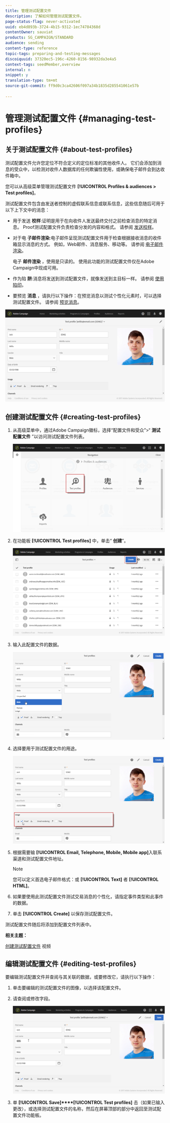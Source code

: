 ```yaml
---
title: 管理测试配置文件
description: 了解如何管理测试配置文件。
page-status-flag: never-activated
uuid: eb4d893b-3724-4b15-9312-1ec74784368d
contentOwner: sauviat
products: SG_CAMPAIGN/STANDARD
audience: sending
content-type: reference
topic-tags: preparing-and-testing-messages
discoiquuid: 37320ec5-196c-4260-8156-98932da3e4a5
context-tags: seedMember,overview
internal: n
snippet: y
translation-type: tm+mt
source-git-commit: ff9d0c3ca42606f097a34b1835d285541061e57b

---
```



# 管理测试配置文件 {#managing-test-profiles}

## 关于测试配置文件 {#about-test-profiles}

测试配置文件允许您定位不符合定义的定位标准的其他收件人。 它们会添加到消息的受众中，以检测对收件人数据库的任何欺骗性使用，或确保电子邮件会到达收件箱中。

您可以从高级菜单管理测试配置文件 **[!UICONTROL Profiles & audiences > Test profiles]**。

测试配置文件包含由发送者控制的虚假联系信息或联系信息，这些信息随后可用于以下上下文中的消息：

* 用于发送 **校样**:证明是用于在向收件人发送最终交付之前检查消息的特定消息。 Proof测试配置文件负责检查分发的内容和格式。 请参阅 [发送校样](../../sending/using/sending-proofs.md)。
* 对于电 **子邮件渲染**:电子邮件呈现测试配置文件用于检查根据接收消息的收件箱显示消息的方式。 例如，Web邮件、消息服务、移动等。 请参阅 [电子邮件渲染](../../sending/using/email-rendering.md)。

   电子 **邮件渲染** ，使用是只读的。 使用此功能的测试配置文件仅在Adobe Campaign中现成可用。

* 作为陷 **阱**:消息将发送到测试配置文件，就像发送到主目标一样。 请参阅 [使用陷印](../../sending/using/using-traps.md)。
* 要预览 **消息** ，请执行以下操作：在预览消息以测试个性化元素时，可以选择测试配置文件。 请参阅 [预览消息](/help/sending/using/previewing-messages.md)。

![](assets/test_profile.png)

## 创建测试配置文件 {#creating-test-profiles}

1. 从高级菜单中，通过Adobe Campaign徽标，选择“配置文件和受众”>“ **测试配置文件** ”以访问测试配置文件列表。

   ![](assets/test_profile_creation_1.png)

1. 在功能板 **[!UICONTROL Test profiles]** 中，单击“ **创建**”。

   ![](assets/test_profile_creation_2.png)

1. 输入此配置文件的数据。

   ![](assets/test_profile_creation_3.png)

1. 选择要用于测试配置文件的用途。

   ![](assets/test_profile_creation_4.png)

1. 根据需要输 **[!UICONTROL Email, Telephone, Mobile, Mobile app]**&#x200B;入联系渠道和测试配置文件地址。

   >[!NOTE]
   >
   >您可以定义首选电子邮件格式：或 **[!UICONTROL Text]** 者 **[!UICONTROL HTML]**。

1. 如果要使用此测试配置文件测试交易消息的个性化，请指定事件类型和此事件的数据。
1. 单击 **[!UICONTROL Create]** 以保存测试配置文件。

测试配置文件随后将添加到配置文件列表中。

**相关主题：**

[创建测试配置文件](https://docs.adobe.com/content/help/en/campaign-learn/campaign-standard-tutorials/profiles-and-audiences/test-profiles.html) 视频

## 编辑测试配置文件 {#editing-test-profiles}

要编辑测试配置文件并查阅与其关联的数据，或要修改它，请执行以下操作：

1. 单击要编辑的测试配置文件的图像，以选择该配置文件。
1. 请查阅或修改字段。

   ![](assets/test_profile_edit.png)

1. 单 **[!UICONTROL Save]****[!UICONTROL Test profiles]** 击（如果已输入更改），或选择测试配置文件的名称，然后在屏幕顶部的部分中返回至测试配置文件功能板。
